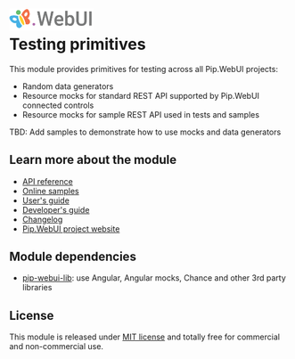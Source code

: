 # <img src="https://github.com/pip-webui/pip-webui/blob/master/doc/Logo.png" alt="Pip.WebUI Logo" style="max-width:30%"> <br/> Testing primitives

This module provides primitives for testing across all Pip.WebUI projects:
* Random data generators
* Resource mocks for standard REST API supported by Pip.WebUI connected controls
* Resource mocks for sample REST API used in tests and samples

TBD: Add samples to demonstrate how to use mocks and data generators

## Learn more about the module

- [API reference](http://webui-api.pipdevs.com/pip-webui-test/index.html)
- [Online samples](http://webui.pipdevs.com/pip-webui-test/index.html)
- [User's guide](doc/UsersGuide.md)
- [Developer's guide](doc/DevelopersGuide.md)
- [Changelog](CHANGELOG.md)
- [Pip.WebUI project website](http://www.pipwebui.org)

## <a name="dependencies"></a>Module dependencies

* <a href="https://github.com/pip-webui/pip-webui-lib">pip-webui-lib</a>: use Angular, Angular mocks, Chance and other 3rd party libraries

## <a name="license"></a>License

This module is released under [MIT license](License) and totally free for commercial and non-commercial use.
